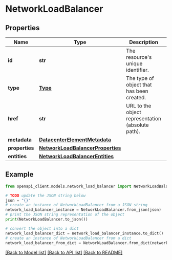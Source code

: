 # NetworkLoadBalancer


## Properties

Name | Type | Description | Notes
------------ | ------------- | ------------- | -------------
**id** | **str** | The resource&#39;s unique identifier. | [optional] [readonly] 
**type** | [**Type**](Type.md) | The type of object that has been created. | [optional] 
**href** | **str** | URL to the object representation (absolute path). | [optional] [readonly] 
**metadata** | [**DatacenterElementMetadata**](DatacenterElementMetadata.md) |  | [optional] 
**properties** | [**NetworkLoadBalancerProperties**](NetworkLoadBalancerProperties.md) |  | 
**entities** | [**NetworkLoadBalancerEntities**](NetworkLoadBalancerEntities.md) |  | [optional] 

## Example

```python
from openapi_client.models.network_load_balancer import NetworkLoadBalancer

# TODO update the JSON string below
json = "{}"
# create an instance of NetworkLoadBalancer from a JSON string
network_load_balancer_instance = NetworkLoadBalancer.from_json(json)
# print the JSON string representation of the object
print(NetworkLoadBalancer.to_json())

# convert the object into a dict
network_load_balancer_dict = network_load_balancer_instance.to_dict()
# create an instance of NetworkLoadBalancer from a dict
network_load_balancer_from_dict = NetworkLoadBalancer.from_dict(network_load_balancer_dict)
```
[[Back to Model list]](../README.md#documentation-for-models) [[Back to API list]](../README.md#documentation-for-api-endpoints) [[Back to README]](../README.md)


